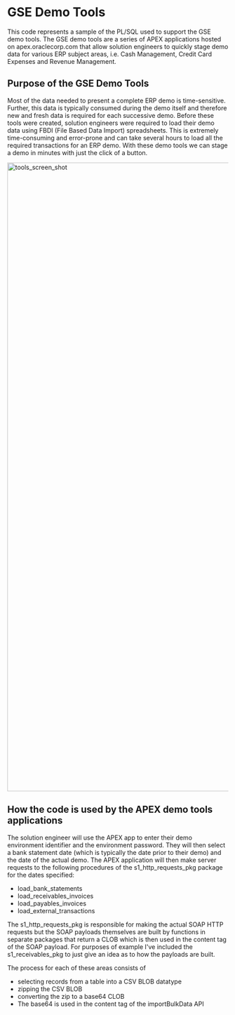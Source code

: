 # GSE Demo Tools
This code represents a sample of the PL/SQL used to support the GSE demo tools. The GSE demo tools are a series of APEX applications hosted on apex.oraclecorp.com that allow solution engineers to quickly stage demo data for various ERP subject areas, i.e. Cash Management, Credit Card Expenses and Revenue Management.

## Purpose of the GSE Demo Tools
Most of the data needed to present a complete ERP demo is time-sensitive. Further, this data is typically consumed during the demo itself and therefore new and fresh data is required for each successive demo. Before these tools were created, solution engineers were required to load their demo data using FBDI (File Based Data Import) spreadsheets. This is extremely time-consuming and error-prone and can take several hours to load all the required transactions for an ERP demo. With these demo tools we can stage a demo in minutes with just the click of a button.

<img width="1433" alt="tools_screen_shot" src="https://user-images.githubusercontent.com/21246211/143778287-5e4e6d43-d319-4b0a-9246-2ef0b106d581.png">

## How the code is used by the APEX demo tools applications
The solution engineer will use the APEX app to enter their demo environment identifier and the environment password. They will then select a bank statement date (which is typically the date prior to their demo) and the date of the actual demo. The APEX application will then make server requests to the following procedures of the s1_http_requests_pkg package for the dates specified:

* load_bank_statements
* load_receivables_invoices
* load_payables_invoices
* load_external_transactions

The s1_http_requests_pkg is responsible for making the actual SOAP HTTP requests but the SOAP payloads themselves are built by functions in separate packages that return a CLOB which is then used in the content tag of the SOAP payload. For purposes of example I've included the s1_receivables_pkg to just give an idea as to how the payloads are built. 

The process for each of these areas consists of 
* selecting records from a table into a CSV BLOB datatype 
* zipping the CSV BLOB
* converting the zip to a base64 CLOB
* The base64 is used in the content tag of the importBulkData API

